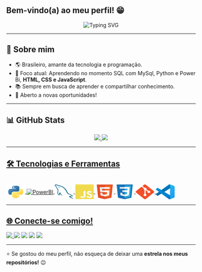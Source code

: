 ## Bem-vindo(a) ao meu perfil! 😁


<div align="center">
  <img src="https://readme-typing-svg.herokuapp.com?font=Fira+Code&weight=600&size=22&pause=1000&color=E8002D&center=true&vCenter=true&width=600&lines=💻+Desenvolvedor!;🚀+Sempre+aprendendo+novas+tecnologias!;&cursor=true" alt="Typing SVG" />
</div>

---

## 🚀 Sobre mim

* 🌎 Brasileiro, amante da tecnologia e programação.
* 🎯 Foco atual: Aprendendo no momento SQL com MySql, Python e Power Bi, **HTML, CSS e JavaScript**.
* 📚 Sempre em busca de aprender e compartilhar conhecimento.
* 🤝 Aberto a novas oportunidades!

---

## 📊 GitHub Stats

<div align="center">
   <a href="https://github.com/kaioalmeida7">
   <img height="180em" src="https://github-readme-stats.vercel.app/api?username=kaioalmeida7&show_icons=true&theme=radical&include_all_commits=true&count_private=true"/>
   <img height="180em" src="https://github-readme-stats.vercel.app/api/top-langs/?username=kaioalmeida7&layout=compact&langs_count=6&theme=radical"/>
</div>

---

## 🛠️ Tecnologias e Ferramentas

<div style="display: inline_block"><br>
  <img align="center" alt="Python" height="40" width="50" src="https://raw.githubusercontent.com/devicons/devicon/master/icons/python/python-original.svg">
  <img align="center" alt="PowerBI" height="40" width="50" src="https://img.icons8.com/color/452/power-bi.png">
  <img align="center" alt="MySQL" height="40" width="50" src="https://raw.githubusercontent.com/devicons/devicon/master/icons/mysql/mysql-original.svg">
  <img align="center" alt="Js" height="40" width="50" src="https://raw.githubusercontent.com/devicons/devicon/master/icons/javascript/javascript-plain.svg">
  <img align="center" alt="HTML" height="40" width="50" src="https://raw.githubusercontent.com/devicons/devicon/master/icons/html5/html5-original.svg">
  <img align="center" alt="CSS" height="40" width="50" src="https://raw.githubusercontent.com/devicons/devicon/master/icons/css3/css3-original.svg">
  <img align="center" alt="Git" height="40" width="50" src="https://raw.githubusercontent.com/devicons/devicon/master/icons/git/git-original.svg">
  <img align="center" alt="VSCode" height="40" width="50" src="https://raw.githubusercontent.com/devicons/devicon/master/icons/vscode/vscode-original.svg">
</div>

---

## 🌐 Conecte-se comigo!

<div> 
  <a href="https://wa.me/11942026245" target="_blank">
  <img src="https://img.shields.io/badge/WhatsApp-25D366?style=for-the-badge&logo=whatsapp&logoColor=white"/>
  <a href="https://instagram.com/kaioalmeida7" target="_blank"><img src="https://img.shields.io/badge/-Instagram-%23E4405F?style=for-the-badge&logo=instagram&logoColor=white" target="_blank"></a>
  <a href="https://discord.gg/391975835260944384" target="_blank"><img src="https://img.shields.io/badge/Discord-7289DA?style=for-the-badge&logo=discord&logoColor=white" target="_blank"></a> 
  <a href="mailto:kaio.almeidabarros@gmail.com"><img src="https://img.shields.io/badge/-Gmail-%23333?style=for-the-badge&logo=gmail&logoColor=white" target="_blank"></a>
  <a href="https://www.linkedin.com/in/kaio-barros-58bab0181" target="_blank"><img src="https://img.shields.io/badge/-LinkedIn-%230077B5?style=for-the-badge&logo=linkedin&logoColor=white" target="_blank"></a>
</div>

---

⭐ Se gostou do meu perfil, não esqueça de deixar uma **estrela nos meus repositórios!** 😉

</div>
 
<br>
 
